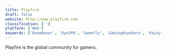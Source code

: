 ```yaml
---
title: Playfire
draft: false 
website: http://www.playfire.com
classification: ['']
platform: ['Web']
keywords: ['BoomBaxer', 'DynVPN', 'Gamefly', 'GamingAnywhere', 'Kainy', 'Moonlight Game Streaming', 'Nvidia Grid', 'OneCast', 'Otoy', 'Parsec', 'Remotr', 'Stadia', 'Steam', 'StreamMyGame', 'TeamViewer']
---
```

Playfire is the global community for gamers.
